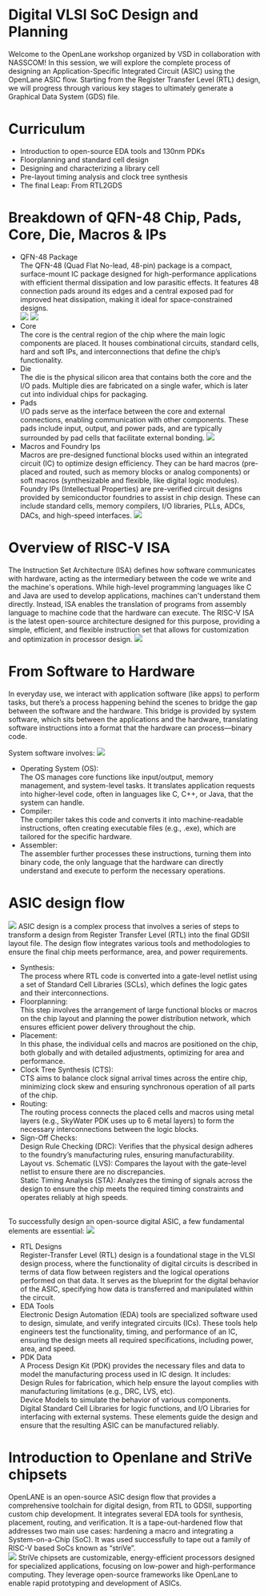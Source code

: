 # Digital VLSI SoC Design and Planning
Welcome to the OpenLane workshop organized by VSD in collaboration with NASSCOM! In this session, we will explore the complete process of designing an Application-Specific Integrated Circuit (ASIC) using the OpenLane ASIC flow. Starting from the Register Transfer Level (RTL) design, we will progress through various key stages to ultimately generate a Graphical Data System (GDS) file.

# Curriculum
- Introduction to open-source EDA tools and 130nm PDKs <br/>
- Floorplanning and standard cell design <br/>
- Designing and characterizing a library cell <br/>
- Pre-layout timing analysis and clock tree synthesis <br/>
- The final Leap: From RTL2GDS

# Breakdown of QFN-48 Chip, Pads, Core, Die, Macros & IPs
- QFN-48 Package<br/>
The QFN-48 (Quad Flat No-lead, 48-pin) package is a compact, surface-mount IC package designed for high-performance applications with efficient thermal dissipation and low parasitic effects. It features 48 connection pads around its edges and a central exposed pad for improved heat dissipation, making it ideal for space-constrained designs.<br/>
![](https://github.com/Samsh-Tabrej/nasscom-vsd-soc-design/blob/main/media/arduino%20chip.png)
![](https://github.com/Samsh-Tabrej/nasscom-vsd-soc-design/blob/main/media/package.png)
- Core <br/>
The core is the central region of the chip where the main logic components are placed. It houses combinational circuits, standard cells, hard and soft IPs, and interconnections that define the chip’s functionality.
- Die <br/>
The die is the physical silicon area that contains both the core and the I/O pads. Multiple dies are fabricated on a single wafer, which is later cut into individual chips for packaging.
- Pads <br/>
I/O pads serve as the interface between the core and external connections, enabling communication with other components. These pads include input, output, and power pads, and are typically surrounded by pad cells that facilitate external bonding.
![](https://github.com/Samsh-Tabrej/nasscom-vsd-soc-design/blob/main/media/core%2C%20pads%2C%20die.png)
- Macros and Foundry Ips <br/>
Macros are pre-designed functional blocks used within an integrated circuit (IC) to optimize design efficiency. They can be hard macros (pre-placed and routed, such as memory blocks or analog components) or soft macros (synthesizable and flexible, like digital logic modules). Foundry IPs (Intellectual Properties) are pre-verified circuit designs provided by semiconductor foundries to assist in chip design. These can include standard cells, memory compilers, I/O libraries, PLLs, ADCs, DACs, and high-speed interfaces.
![](https://github.com/Samsh-Tabrej/nasscom-vsd-soc-design/blob/main/media/macros%2C%20ips.png)

# Overview of RISC-V ISA
The Instruction Set Architecture (ISA) defines how software communicates with hardware, acting as the intermediary between the code we write and the machine's operations. While high-level programming languages like C and Java are used to develop applications, machines can't understand them directly. Instead, ISA enables the translation of programs from assembly language to machine code that the hardware can execute. The RISC-V ISA is the latest open-source architecture designed for this purpose, providing a simple, efficient, and flexible instruction set that allows for customization and optimization in processor design.
![](https://github.com/Samsh-Tabrej/nasscom-vsd-soc-design/blob/main/media/RISC-V%20ISA.png)

# From Software to Hardware 
In everyday use, we interact with application software (like apps) to perform tasks, but there’s a process happening behind the scenes to bridge the gap between the software and the hardware. This bridge is provided by system software, which sits between the applications and the hardware, translating software instructions into a format that the hardware can process—binary code.

System software involves:
![](https://github.com/Samsh-Tabrej/nasscom-vsd-soc-design/blob/main/media/sw%20to%20hw.png)
- Operating System (OS): <br/> The OS manages core functions like input/output, memory management, and system-level tasks. It translates application requests into higher-level code, often in languages like C, C++, or Java, that the system can handle.
- Compiler: <br/> The compiler takes this code and converts it into machine-readable instructions, often creating executable files (e.g., .exe), which are tailored for the specific hardware.
- Assembler: <br/> The assembler further processes these instructions, turning them into binary code, the only language that the hardware can directly understand and execute to perform the necessary operations.

# ASIC design flow
![](https://github.com/Samsh-Tabrej/nasscom-vsd-soc-design/blob/main/media/asicflow.png)
ASIC design is a complex process that involves a series of steps to transform a design from Register Transfer Level (RTL) into the final GDSII layout file. The design flow integrates various tools and methodologies to ensure the final chip meets performance, area, and power requirements.
- Synthesis:<br/> The process where RTL code is converted into a gate-level netlist using a set of Standard Cell Libraries (SCLs), which defines the logic gates and their interconnections.
- Floorplanning:<br/> This step involves the arrangement of large functional blocks or macros on the chip layout and planning the power distribution network, which ensures efficient power delivery throughout the chip.
- Placement:<br/> In this phase, the individual cells and macros are positioned on the chip, both globally and with detailed adjustments, optimizing for area and performance.
- Clock Tree Synthesis (CTS):<br/> CTS aims to balance clock signal arrival times across the entire chip, minimizing clock skew and ensuring synchronous operation of all parts of the chip.
- Routing:<br/> The routing process connects the placed cells and macros using metal layers (e.g., SkyWater PDK uses up to 6 metal layers) to form the necessary interconnections between the logic blocks.
- Sign-Off Checks:<br/>
Design Rule Checking (DRC): Verifies that the physical design adheres to the foundry’s manufacturing rules, ensuring manufacturability.<br/>
Layout vs. Schematic (LVS): Compares the layout with the gate-level netlist to ensure there are no discrepancies.<br/>
Static Timing Analysis (STA): Analyzes the timing of signals across the design to ensure the chip meets the required timing constraints and operates reliably at high speeds.<br/> <br/>

To successfully design an open-source digital ASIC, a few fundamental elements are essential:
![](https://github.com/Samsh-Tabrej/nasscom-vsd-soc-design/blob/main/media/asic1.png)
- RTL Designs<br>
Register-Transfer Level (RTL) design is a foundational stage in the VLSI design process, where the functionality of digital circuits is described in terms of data flow between registers and the logical operations performed on that data. It serves as the blueprint for the digital behavior of the ASIC, specifying how data is transferred and manipulated within the circuit.
- EDA Tools<br/>
Electronic Design Automation (EDA) tools are specialized software used to design, simulate, and verify integrated circuits (ICs). These tools help engineers test the functionality, timing, and performance of an IC, ensuring the design meets all required specifications, including power, area, and speed.
- PDK Data<br/>
A Process Design Kit (PDK) provides the necessary files and data to model the manufacturing process used in IC design. It includes:<br/>
Design Rules for fabrication, which help ensure the layout complies with manufacturing limitations (e.g., DRC, LVS, etc).<br/>
Device Models to simulate the behavior of various components.<br/>
Digital Standard Cell Libraries for logic functions, and I/O Libraries for interfacing with external systems. These elements guide the design and ensure that the resulting ASIC can be manufactured reliably.<br/>

# Introduction to Openlane and StriVe chipsets
OpenLANE is an open-source ASIC design flow that provides a comprehensive toolchain for digital design, from RTL to GDSII, supporting custom chip development. It integrates several EDA tools for synthesis, placement, routing, and verification. It is a tape-out-hardened flow that addresses two main use cases: hardening a macro and integrating a System-on-a-Chip (SoC). It was used successfully to tape out a family of RISC-V based SoCs known as “striVe”.<br/>
![](https://github.com/Samsh-Tabrej/nasscom-vsd-soc-design/blob/main/media/striVe.png)
StriVe chipsets are customizable, energy-efficient processors designed for specialized applications, focusing on low-power and high-performance computing. They leverage open-source frameworks like OpenLane to enable rapid prototyping and development of ASICs.

